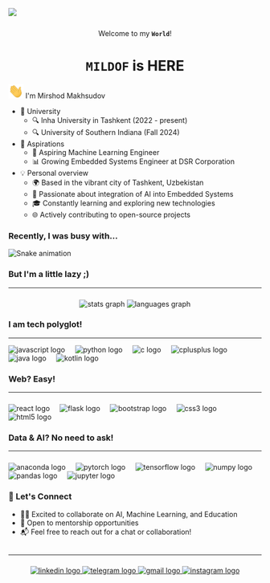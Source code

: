 ![](https://komarev.com/ghpvc/?username=mmirshod&color=blueviolet)
###

<p align="center">Welcome to my <code><b>World</b></code>!</p>

###

<h1 align="center"><code>MILDOF</code> is HERE</h1>

<img src="https://github.com/ABSphreak/ABSphreak/blob/master/gifs/Hi.gif" width="30px"> I'm Mirshod Makhsudov<br>
- 🏢 University
  - 🔍 Inha University in Tashkent (2022 - present)
  - 🔍 University of Southern Indiana (Fall 2024)
- 🚀 Aspirations
  - 🤖 Aspiring Machine Learning Engineer
  - 📊 Growing Embedded Systems Engineer at DSR Corporation
- 💡 Personal overview
  - 🌍 Based in the vibrant city of Tashkent, Uzbekistan
  - 🌱 Passionate about integration of AI into Embedded Systems
  - 🎓 Constantly learning and exploring new technologies
  - 🌐 Actively contributing to open-source projects
###

<h3 align="left">Recently, I was busy with...</h3>

![Snake animation](https://github.com/mmirshod/mmirshod/blob/output/github-contribution-grid-snake2.svg)

###

<h3 align="left">But I'm a little lazy ;)</h3>

---

###

<div align="center">
  <img src="https://github-readme-stats.vercel.app/api?username=mmirshod&hide_title=false&hide_rank=false&show_icons=true&include_all_commits=true&count_private=true&disable_animations=false&theme=dracula&locale=en&hide_border=false&order=1" height="150" alt="stats graph"  />
  <img src="https://github-readme-stats.vercel.app/api/top-langs?username=mmirshod&locale=en&hide_title=false&layout=compact&card_width=320&langs_count=5&theme=dracula&hide_border=false&order=2" height="150" alt="languages graph"  />
</div>

<h3 align="left">I am tech polyglot!</h3>

---

<div align="left">
  <img src="https://cdn.jsdelivr.net/gh/devicons/devicon/icons/javascript/javascript-original.svg" height="40" alt="javascript logo"  />
  <img width="12" />
  <img src="https://cdn.jsdelivr.net/gh/devicons/devicon/icons/python/python-original.svg" height="40" alt="python logo"  />
  <img width="12" />
  <img src="https://cdn.jsdelivr.net/gh/devicons/devicon/icons/c/c-original.svg" height="40" alt="c logo"  />
  <img width="12" />
  <img src="https://cdn.jsdelivr.net/gh/devicons/devicon/icons/cplusplus/cplusplus-original.svg" height="40" alt="cplusplus logo"  />
  <img width="12" />
  <img src="https://cdn.jsdelivr.net/gh/devicons/devicon/icons/java/java-original.svg" height="40" alt="java logo"  />
  <img width="12" />
  <img src="https://cdn.jsdelivr.net/gh/devicons/devicon/icons/kotlin/kotlin-original.svg" height="40" alt="kotlin logo"  />
</div>

###

<h3 align="left">Web? Easy!</h3>

---

###

<div align="left">
  <img src="https://cdn.jsdelivr.net/gh/devicons/devicon/icons/react/react-original.svg" height="40" alt="react logo"  />
  <img width="12" />
  <img src="https://cdn.jsdelivr.net/gh/devicons/devicon/icons/flask/flask-original.svg" height="40" alt="flask logo"  />
  <img width="12" />
  <img src="https://cdn.jsdelivr.net/gh/devicons/devicon/icons/bootstrap/bootstrap-original.svg" height="40" alt="bootstrap logo"  />
  <img width="12" />
  <img src="https://cdn.jsdelivr.net/gh/devicons/devicon/icons/css3/css3-original.svg" height="40" alt="css3 logo"  />
  <img width="12" />
  <img src="https://cdn.jsdelivr.net/gh/devicons/devicon/icons/html5/html5-original.svg" height="40" alt="html5 logo"  />
</div>

###

<h3 align="left">Data & AI? No need to ask!</h3>

---

###

<div align="left">
  <img src="https://cdn.jsdelivr.net/gh/devicons/devicon/icons/anaconda/anaconda-original.svg" height="40" alt="anaconda logo"  />
  <img width="12" />
  <img src="https://cdn.jsdelivr.net/gh/devicons/devicon/icons/pytorch/pytorch-original.svg" height="40" alt="pytorch logo"  />
  <img width="12" />
  <img src="https://cdn.jsdelivr.net/gh/devicons/devicon/icons/tensorflow/tensorflow-original.svg" height="40" alt="tensorflow logo"  />
  <img width="12" />
  <img src="https://cdn.jsdelivr.net/gh/devicons/devicon/icons/numpy/numpy-original.svg" height="40" alt="numpy logo"  />
  <img width="12" />
  <img src="https://cdn.jsdelivr.net/gh/devicons/devicon/icons/pandas/pandas-original.svg" height="40" alt="pandas logo"  />
  <img width="12" />
  <img src="https://cdn.jsdelivr.net/gh/devicons/devicon/icons/jupyter/jupyter-original.svg" height="40" alt="jupyter logo"  />
</div>

###

<h3 align="left">🤝 Let's Connect</h3>

- 👨‍💻 Excited to collaborate on AI, Machine Learning, and Education
- 🌟 Open to mentorship opportunities
- 📬 Feel free to reach out for a chat or collaboration!<br><br>

---

###

<div align="center">
  <a href="https://linkedin.com/in/mirshod-makhsudov" target="_blank">
    <img src="https://raw.githubusercontent.com/maurodesouza/profile-readme-generator/master/src/assets/icons/social/linkedin/default.svg" width="90" height="40" alt="linkedin logo"  />
  </a>
  <a href="https://t.me/mildof_edu" target="_blank">
    <img src="https://raw.githubusercontent.com/maurodesouza/profile-readme-generator/master/src/assets/icons/social/telegram/default.svg" width="90" height="40" alt="telegram logo"  />
  </a>
  <a href="mailto:mirshodmakhsudov@gmail.com?subject=Hello%20from%20GitHub" target="_blank">
    <img src="https://raw.githubusercontent.com/maurodesouza/profile-readme-generator/master/src/assets/icons/social/gmail/default.svg" width="90" height="40" alt="gmail logo"  />
  </a>
  <a href="https://instagram.com/mildof_jk" target="_blank">
    <img src="https://raw.githubusercontent.com/maurodesouza/profile-readme-generator/master/src/assets/icons/social/instagram/default.svg" width="90" height="40" alt="instagram logo"  />
  </a>
</div>

###
